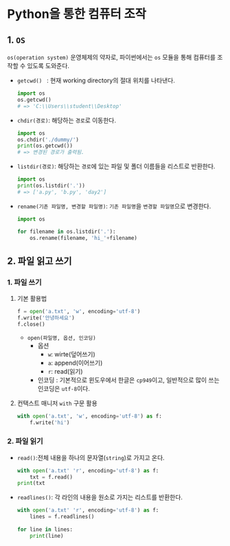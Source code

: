 # Python을 통한 컴퓨터 조작

## 1. `OS`

`os(operation system)` 운영체제의 약자로, 파이썬에서는 `os` 모듈을 통해 컴퓨터를 조작할 수 있도록 도와준다.

* `getcwd() ` : 현재 working directory의 절대 위치를 나타낸다.

  ```python
  import os
  os.getcwd()
  # => 'C:\\Users\\student\\Desktop'
  ```

* `chdir(경로)`:  해당하는 `경로`로 이동한다.

  ```python
  import os
  os.chdir('./dummy/')
  print(os.getcwd())
  # => 변경된 경로가 출력됨.
  ```

* `listdir(경로)`: 해당하는 `경로`에 있는 파일 및 폴더 이름들을 리스트로 반환한다.

  ```python
  import os
  print(os.listdir('.'))
  # => ['a.py', 'b.py', 'day2']
  ```
  

  
* `rename(기존 파일명, 변경할 파일명)`: `기존 파일명`을 `변경할 파일명`으로 변경한다.

  ```python
  import os
  
  for filename in os.listdir('.'):
      os.rename(filename, 'hi_'+filename)
  ```

  

## 2. 파일 읽고 쓰기

### 1. 파일 쓰기

1. 기본 활용법

   ```python
   f = open('a.txt', 'w', encoding='utf-8')
   f.write('안녕하세요')
   f.close()
   ```

   * `open(파일명, 옵션, 인코딩)`
     * 옵션
       * `w`: wirte(덮어쓰기)
       * `a`: append(이어쓰기)
       * `r`: read(읽기)
     * 인코딩 : 기본적으로 윈도우에서 한글은 `cp949`이고, 일반적으로 많이 쓰는 인코딩은 `utf-8`이다.

2. 컨택스트 매니저 `with` 구문 활용

   ```python
   with open('a.txt', 'w', encoding='utf-8') as f:
       f.write('hi')
   ```

### 2. 파일 읽기

* `read()`:전체 내용을 하나의 문자열(`string`)로 가지고 온다.

  ```python
  with open('a.txt' 'r', encoding='utf-8') as f:
      txt = f.read()
  print(txt
  ```

* `readlines()`: 각 라인의 내용을 원소로 가지는 리스트를 반환한다.

  ```python
  with open('a.txt' 'r', encoding='utf-8') as f:
      lines = f.readlines()
      
  for line in lines:
      print(line)
  ```

  


